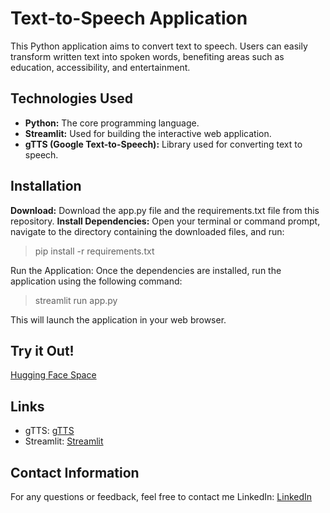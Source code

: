 # Text-to-Speech Application
This Python application aims to convert text to speech. Users can easily transform written text into spoken words, benefiting areas such as education, accessibility, and entertainment.

## Technologies Used
* **Python:** The core programming language.
* **Streamlit:** Used for building the interactive web application.
* **gTTS (Google Text-to-Speech):** Library used for converting text to speech.

## Installation
**Download:** Download the app.py file and the requirements.txt file from this repository.
**Install Dependencies:** Open your terminal or command prompt, navigate to the directory containing the downloaded files, and run:

> pip install -r requirements.txt

Run the Application: Once the dependencies are installed, run the application using the following command:

> streamlit run app.py

This will launch the application in your web browser.

## Try it Out!
[Hugging Face Space](https://huggingface.co/spaces/hanifekaptan/Text_To_Speech_BC)

## Links
* gTTS: [gTTS](https://pypi.org/project/gTTS/)
* Streamlit: [Streamlit](https://streamlit.io/)

## Contact Information
For any questions or feedback, feel free to contact me
LinkedIn: [LinkedIn](https://www.linkedin.com/in/hanifekaptan-u1f90d/)
